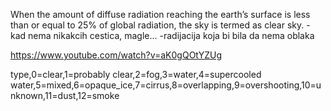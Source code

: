 When the  amount  of  diffuse  radiation  reaching  the  earth’s  surface is  less  than  or  equal  to  25%  of global  radiation,  the  sky  is termed as clear sky. - kad nema nikakcih cestica, magle...
-radijacija koja bi bila da nema oblaka

https://www.youtube.com/watch?v=aK0gQOtYZUg

type,0=clear,1=probably clear,2=fog,3=water,4=supercooled water,5=mixed,6=opaque_ice,7=cirrus,8=overlapping,9=overshooting,10=unknown,11=dust,12=smoke